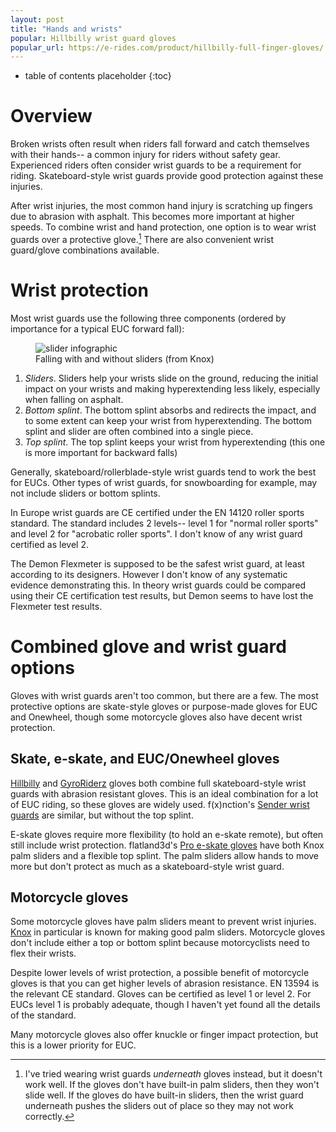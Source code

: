 ```yaml
---
layout: post
title: "Hands and wrists"
popular: Hillbilly wrist guard gloves
popular_url: https://e-rides.com/product/hillbilly-full-finger-gloves/
---
```


* table of contents placeholder
{:toc}

# Overview

Broken wrists often result when riders fall forward and catch themselves with
their hands-- a common injury for riders without safety gear. Experienced riders
often consider wrist guards to be a requirement for riding. Skateboard-style
wrist guards provide good protection against these injuries.

After wrist injuries, the most common hand injury is scratching up fingers due
to abrasion with asphalt. This becomes more important at higher speeds. To
combine wrist and hand protection, one option is to wear wrist guards over a
protective glove.[^under] There are also convenient wrist guard/glove
combinations available.

[^under]: I've tried wearing wrist guards *underneath* gloves instead, but it
    doesn't work well. If the gloves don't have built-in palm sliders, then they
    won't slide well. If the gloves do have built-in sliders, then the wrist
    guard underneath pushes the sliders out of place so they may not work
    correctly.

# Wrist protection

Most wrist guards use the following three components (ordered by importance for
a typical EUC forward fall):

<figure class="float-right">
  <img src="{{site.baseurl}}/assets/images/knox_sps.jpg" alt="slider infographic"/>
  <figcaption>Falling with and without sliders (from Knox)</figcaption>
</figure>

1. *Sliders*. Sliders help your wrists slide on the ground, reducing the initial
   impact on your wrists and making hyperextending less likely, especially when
   falling on asphalt.
1. *Bottom splint*. The bottom splint absorbs and redirects the impact, and to
   some extent can keep your wrist from hyperextending. The bottom splint and
   slider are often combined into a single piece.
1. *Top splint*. The top splint keeps your wrist from hyperextending (this one
   is more important for backward falls)

Generally, skateboard/rollerblade-style wrist guards tend to work the best for
EUCs. Other types of wrist guards, for snowboarding for example, may not include
sliders or bottom splints.

In Europe wrist guards are CE certified under the EN 14120 roller sports
standard. The standard includes 2 levels-- level 1 for "normal roller sports"
and level 2 for "acrobatic roller sports". I don't know of any wrist guard
certified as level 2.

The Demon Flexmeter is supposed to be the safest wrist guard, at least according
to its designers. However I don't know of any systematic evidence demonstrating
this. In theory wrist guards could be compared using their CE certification test
results, but Demon seems to have lost the Flexmeter test results.

# Combined glove and wrist guard options

Gloves with wrist guards aren't too common, but there are a few. The most
protective options are skate-style gloves or purpose-made gloves for EUC and
Onewheel, though some motorcycle gloves also have decent wrist protection.

## Skate, e-skate, and EUC/Onewheel gloves

[Hillbilly](https://e-rides.com/product/hillbilly-full-finger-gloves/) and
[GyroRiderz](https://www.gyroriderz.com/products/gants-gyroriderz-avec-proteges-poignets-integres-2-0?lang=en)
gloves both combine full skateboard-style wrist guards with abrasion resistant
gloves. This is an ideal combination for a lot of EUC riding, so these gloves
are widely used. f(x)nction's [Sender wrist
guards](https://shop.fxnctiongear.com/products/fxnction-shredder-wrist-guards-full-finger)
are similar, but without the top splint.

E-skate gloves require more flexibility (to hold an e-skate remote), but often
still include wrist protection. flatland3d's [Pro e-skate
gloves](https://flatland3d.com/shop/all-products/all-e-skate-accessories/fingerless-pro-e-skate-glove/)
have both Knox palm sliders and a flexible top splint. The palm sliders allow
hands to move more but don't protect as much as a skateboard-style wrist guard.

## Motorcycle gloves

Some motorcycle gloves have palm sliders meant to prevent wrist
injuries. [Knox](https://www.planet-knox.com/) in particular is known for making
good palm sliders. Motorcycle gloves don't include either a top or bottom splint
because motorcyclists need to flex their wrists.

Despite lower levels of wrist protection, a possible benefit of motorcycle
gloves is that you can get higher levels of abrasion resistance. EN 13594 is the
relevant CE standard. Gloves can be certified as level 1 or level 2. For EUCs
level 1 is probably adequate, though I haven't yet found all the details of the
standard.
  
Many motorcycle gloves also offer knuckle or finger impact protection, but this
is a lower priority for EUC.

